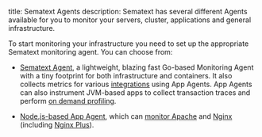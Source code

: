 title: Sematext Agents
description: Sematext has several different Agents available for you to monitor your servers, cluster, applications and general infrastructure.

To start monitoring your infrastructure you need to set up the
appropriate Sematext monitoring agent. You can choose from:

  - [Sematext Agent](../sematext-agent/), a lightweight, blazing
    fast Go-based Monitoring Agent with a tiny footprint for both
    infrastructure and containers. It also collects metrics for various
    [integrations](../integration) using App Agents. App Agents can also
    instrument JVM-based apps to collect transaction traces and perform
    [on demand profiling](../monitoring/on-demand-profiling).

  - [Node.js-based App Agent](./node-agent), which can [monitor
    Apache](../integration/apache) and [Nginx](../integration/nginx)
    (including [Nginx Plus](../integration/nginxplus)).
